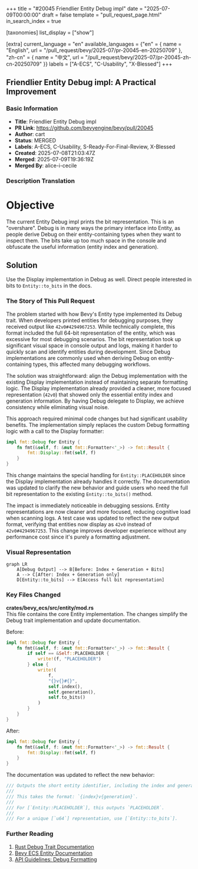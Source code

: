 +++
title = "#20045 Friendlier Entity Debug impl"
date = "2025-07-09T00:00:00"
draft = false
template = "pull_request_page.html"
in_search_index = true

[taxonomies]
list_display = ["show"]

[extra]
current_language = "en"
available_languages = {"en" = { name = "English", url = "/pull_request/bevy/2025-07/pr-20045-en-20250709" }, "zh-cn" = { name = "中文", url = "/pull_request/bevy/2025-07/pr-20045-zh-cn-20250709" }}
labels = ["A-ECS", "C-Usability", "X-Blessed"]
+++

## Friendlier Entity Debug impl: A Practical Improvement

### Basic Information
- **Title**: Friendlier Entity Debug impl
- **PR Link**: https://github.com/bevyengine/bevy/pull/20045
- **Author**: cart
- **Status**: MERGED
- **Labels**: A-ECS, C-Usability, S-Ready-For-Final-Review, X-Blessed
- **Created**: 2025-07-08T21:03:47Z
- **Merged**: 2025-07-09T19:36:19Z
- **Merged By**: alice-i-cecile

### Description Translation
# Objective

The current Entity Debug impl prints the bit representation. This is an "overshare". Debug is in many ways the primary interface into Entity, as people derive Debug on their entity-containing types when they want to inspect them. The bits take up too much space in the console and obfuscate the useful information (entity index and generation).

## Solution

Use the Display implementation in Debug as well. Direct people interested in bits to `Entity::to_bits` in the docs.

### The Story of This Pull Request

The problem started with how Bevy's Entity type implemented its Debug trait. When developers printed entities for debugging purposes, they received output like `42v0#4294967253`. While technically complete, this format included the full 64-bit representation of the entity, which was excessive for most debugging scenarios. The bit representation took up significant visual space in console output and logs, making it harder to quickly scan and identify entities during development. Since Debug implementations are commonly used when deriving Debug on entity-containing types, this affected many debugging workflows.

The solution was straightforward: align the Debug implementation with the existing Display implementation instead of maintaining separate formatting logic. The Display implementation already provided a cleaner, more focused representation (`42v0`) that showed only the essential entity index and generation information. By having Debug delegate to Display, we achieve consistency while eliminating visual noise.

This approach required minimal code changes but had significant usability benefits. The implementation simply replaces the custom Debug formatting logic with a call to the Display formatter:

```rust
impl fmt::Debug for Entity {
    fn fmt(&self, f: &mut fmt::Formatter<'_>) -> fmt::Result {
        fmt::Display::fmt(self, f)
    }
}
```

This change maintains the special handling for `Entity::PLACEHOLDER` since the Display implementation already handles it correctly. The documentation was updated to clarify the new behavior and guide users who need the full bit representation to the existing `Entity::to_bits()` method.

The impact is immediately noticeable in debugging sessions. Entity representations are now cleaner and more focused, reducing cognitive load when scanning logs. A test case was updated to reflect the new output format, verifying that entities now display as `42v0` instead of `42v0#4294967253`. This change improves developer experience without any performance cost since it's purely a formatting adjustment.

### Visual Representation

```mermaid
graph LR
    A[Debug Output] --> B[Before: Index + Generation + Bits]
    A --> C[After: Index + Generation only]
    D[Entity::to_bits] --> E[Access full bit representation]
```

### Key Files Changed

**crates/bevy_ecs/src/entity/mod.rs**  
This file contains the core Entity implementation. The changes simplify the Debug trait implementation and update documentation.

Before:
```rust
impl fmt::Debug for Entity {
    fn fmt(&self, f: &mut fmt::Formatter<'_>) -> fmt::Result {
        if self == &Self::PLACEHOLDER {
            write!(f, "PLACEHOLDER")
        } else {
            write!(
                f,
                "{}v{}#{}",
                self.index(),
                self.generation(),
                self.to_bits()
            )
        }
    }
}
```

After:
```rust
impl fmt::Debug for Entity {
    fn fmt(&self, f: &mut fmt::Formatter<'_>) -> fmt::Result {
        fmt::Display::fmt(self, f)
    }
}
```

The documentation was updated to reflect the new behavior:
```rust
/// Outputs the short entity identifier, including the index and generation.
///
/// This takes the format: `{index}v{generation}`.
///
/// For [`Entity::PLACEHOLDER`], this outputs `PLACEHOLDER`.
///
/// For a unique [`u64`] representation, use [`Entity::to_bits`].
```

### Further Reading
1. [Rust Debug Trait Documentation](https://doc.rust-lang.org/std/fmt/trait.Debug.html)
2. [Bevy ECS Entity Documentation](https://docs.rs/bevy_ecs/latest/bevy_ecs/entity/struct.Entity.html)
3. [API Guidelines: Debug Formatting](https://rust-lang.github.io/api-guidelines/debuggability.html)